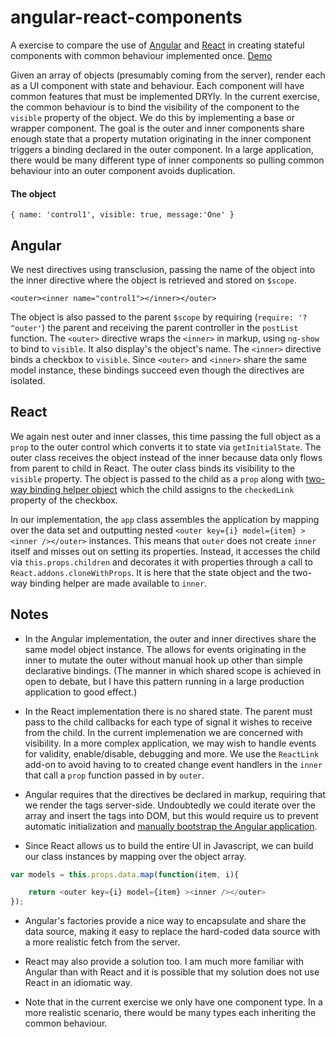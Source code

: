 angular-react-components
========================

A exercise to compare the use of [Angular](https://angularjs.org/) and [React](http://facebook.github.io/react/index.html) in creating stateful components with common behaviour implemented once. [Demo](http://plnkr.co/GnAuJm)

Given an array of objects (presumably coming from the server), render each as a UI component with state and behaviour. Each component will have common features that must be implemented DRYly. In the current exercise, the common behaviour is to bind the visibility of the component to the `visible` property of the object. We do this by implementing a base or wrapper component. The goal is the outer and inner components share enough state that a property mutation originating in the inner component triggers a binding declared in the outer component. In a large application, there would be many different type of inner components so pulling common behaviour into an outer component avoids duplication. 


#### The object 
``` { name: 'control1', visible: true, message:'One' } ```

## Angular
We nest directives using transclusion, passing the name of the object into the inner directive where the object is retrieved and stored on `$scope`. 

``` <outer><inner name="control1"></inner></outer> ```

The object is also passed to the parent `$scope` by requiring (`require: '?^outer'`) the parent and receiving the parent controller in the `postList` function. The `<outer>` directive wraps the `<inner>` in markup, using `ng-show` to bind to `visible`. It also display's the object's name. The `<inner>` directive binds a checkbox to `visible`. Since `<outer>` and `<inner>` share the same model instance, these bindings succeed even though the directives are isolated. 


## React
We again nest outer and inner classes, this time passing the full object as a `prop` to the outer control which converts it to state via `getInitialState`. The outer class receives the object instead of the inner because data only flows from parent to child in React. The outer class binds its visibility to the `visible` property. The object is passed to the child as a `prop` along with [two-way binding helper object](http://facebook.github.io/react/docs/two-way-binding-helpers.html) which the child assigns to the `checkedLink` property of the checkbox.

In our implementation, the `app` class assembles the application by mapping over the data set and outputting nested `<outer key={i} model={item} ><inner /></outer>` instances. This means that `outer` does not create `inner` itself and misses out on setting its properties. Instead, it accesses the child via `this.props.children` and decorates it with properties through a call to `React.addons.cloneWithProps`. It is here that the state object and the two-way binding helper are made available to `inner`.

## Notes

* In the Angular implementation, the outer and inner directives share the same model object instance. The allows for events originating in the inner to mutate the outer without manual  hook up other than simple declarative bindings. (The manner in which shared scope is achieved in open to debate, but I have this pattern running in a large production application to good effect.)

* In the React implementation there is no shared state. The parent must pass to the child callbacks for each type of signal it wishes to receive from the child. In the current implemenation we are concerned with visibility. In a more complex application, we may wish to handle events for validity, enable/disable, debugging and more. We use the `ReactLink` add-on to avoid having to to created change event handlers in the `inner` that call a `prop` function passed in by `outer`.

* Angular requires that the directives be declared in markup, requiring that we render the tags server-side. Undoubtedly we could iterate over the array and insert the tags into DOM, but this would require us to prevent automatic initialization and [manually bootstrap the Angular application](https://docs.angularjs.org/guide/bootstrap).

* Since React allows us to build the entire UI in Javascript, we can build our class instances by mapping over the object array.

```javascript
var models = this.props.data.map(function(item, i){

    return <outer key={i} model={item} ><inner /></outer>
}); 
```

* Angular's factories provide a nice way to encapsulate and share the data source, making it easy to replace the hard-coded data source with a more realistic fetch from the server.

* React may also provide a solution too. I am much more familiar with Angular than with React and it is possible that my solution does not use React in an idiomatic way.

* Note that in the current exercise we only have one component type. In a more realistic scenario, there would be many types each inheriting the common behaviour.
